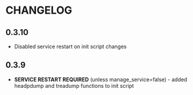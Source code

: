 # CHANGELOG

## 0.3.10

* Disabled service restart on init script changes

## 0.3.9

* **SERVICE RESTART REQUIRED** (unless manage_service=false) - added headpdump and treadump functions to init script
